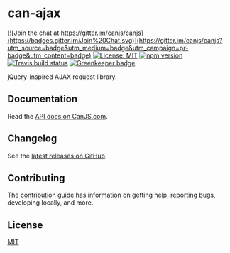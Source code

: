 # can-ajax

[![Join the chat at https://gitter.im/canjs/canjs](https://badges.gitter.im/Join%20Chat.svg)](https://gitter.im/canjs/canjs?utm_source=badge&utm_medium=badge&utm_campaign=pr-badge&utm_content=badge)
[![License: MIT](https://img.shields.io/badge/License-MIT-blue.svg)](https://github.com/canjs/can-ajax/blob/master/LICENSE)
[![npm version](https://badge.fury.io/js/can-ajax.svg)](https://www.npmjs.com/package/can-ajax)
[![Travis build status](https://travis-ci.org/canjs/can-ajax.svg?branch=master)](https://travis-ci.org/canjs/can-ajax)
[![Greenkeeper badge](https://badges.greenkeeper.io/canjs/can-ajax.svg)](https://greenkeeper.io/)

jQuery-inspired AJAX request library.

## Documentation

Read the [API docs on CanJS.com](https://canjs.com/doc/can-ajax.html).

## Changelog

See the [latest releases on GitHub](https://github.com/canjs/can-ajax/releases).

## Contributing

The [contribution guide](https://github.com/canjs/can-ajax/blob/master/CONTRIBUTING.md) has information on getting help, reporting bugs, developing locally, and more.

## License

[MIT](https://github.com/canjs/can-ajax/blob/master/LICENSE.md)

